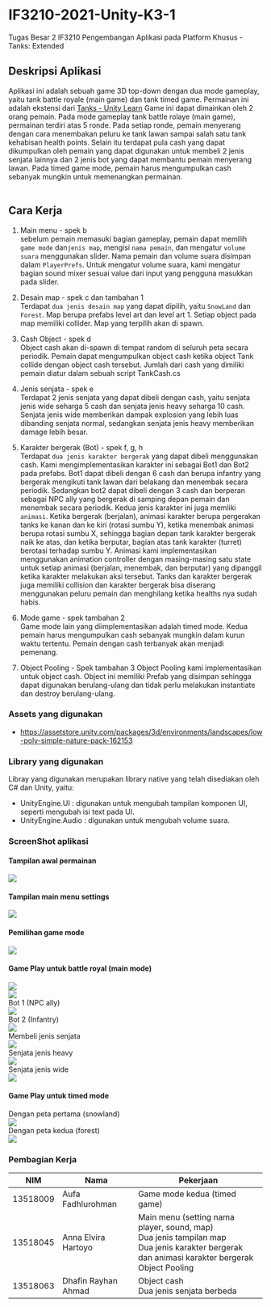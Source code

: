 # IF3210-2021-Unity-K3-1
Tugas Besar 2 IF3210 Pengembangan Aplikasi pada Platform Khusus - Tanks: Extended

## Deskripsi Aplikasi
Aplikasi ini adalah sebuah game 3D top-down dengan dua mode gameplay, yaitu tank battle royale (main game) dan tank timed game. Permainan ini adalah ekstensi dari <a href ='https://learn.unity.com/project/tanks-tutorial'>Tanks - Unity Learn</a> Game ini dapat dimainkan oleh 2 orang pemain. Pada mode gameplay tank battle rolaye (main game), permainan terdiri atas 5 ronde. Pada setiap ronde, pemain menyerang dengan cara menembakan peluru ke tank lawan sampai salah satu tank kehabisan health points. Selain itu terdapat pula cash yang dapat dikumpulkan oleh pemain yang dapat digunakan untuk membeli 2 jenis senjata lainnya dan 2 jenis bot yang dapat membantu pemain menyerang lawan. Pada timed game mode, pemain harus mengumpulkan cash sebanyak mungkin untuk memenangkan permainan.<br/><br/>

## Cara Kerja
1. Main menu - spek b <br/>
sebelum pemain memasuki bagian gameplay, pemain dapat memilih `game mode` dan`jenis map`, mengisi `nama pemain`, dan mengatur `volume suara` menggunakan slider. Nama pemain dan volume suara disimpan dalam `PlayerPrefs`. Untuk mengatur volume suara, kami mengatur bagian sound mixer sesuai value dari input yang pengguna masukkan pada slider.

2. Desain map - spek c dan tambahan 1 <br/>
Terdapat `dua jenis desain map` yang dapat dipilih, yaitu `SnowLand` dan `Forest`. Map berupa prefabs level art dan level art 1. Setiap object pada map memiliki collider. Map yang terpilih akan di spawn.

3. Cash Object - spek d <br/>
Object cash akan di-spawn di tempat random di seluruh peta secara periodik. Pemain dapat mengumpulkan object cash ketika object Tank collide dengan object cash tersebut. Jumlah dari cash yang dimiliki pemain diatur dalam sebuah script TankCash.cs

4. Jenis senjata - spek e <br/>
Terdapat 2 jenis senjata yang dapat dibeli dengan cash, yaitu senjata jenis wide seharga 5 cash dan senjata jenis heavy seharga 10 cash. Senjata jenis wide memberikan dampak explosion yang lebih luas dibanding senjata normal, sedangkan senjata jenis heavy memberikan damage lebih besar.

5. Karakter bergerak (Bot) - spek f, g, h <br/>
Terdapat `dua jenis karakter bergerak` yang dapat dibeli menggunakan cash. Kami mengimplementasikan karakter ini sebagai Bot1 dan Bot2 pada prefabs. Bot1 dapat dibeli dengan 6 cash dan berupa infantry yang bergerak mengikuti tank lawan dari belakang dan menembak secara periodik. Sedangkan bot2 dapat dibeli dengan 3 cash dan berperan sebagai NPC ally yang bergerak di samping depan pemain dan menembak secara periodik. Kedua jenis karakter ini juga memliki `animasi`. Ketika bergerak (berjalan), animasi karakter berupa pergerakan tanks ke kanan dan ke kiri (rotasi sumbu Y), ketika menembak animasi berupa rotasi sumbu X, sehingga bagian depan tank karakter bergerak naik ke atas, dan ketika berputar, bagian atas tank karakter (turret) berotasi terhadap sumbu Y. Animasi kami implementasikan menggunakan animation controller dengan masing-masing satu state untuk setiap animasi (berjalan, menembak, dan berputar) yang dipanggil ketika karakter melakukan aksi tersebut. Tanks dan karakter bergerak juga memiliki collision dan karakter bergerak bisa diserang menggunakan peluru pemain dan menghilang ketika healths nya sudah habis.

6. Mode game - spek tambahan 2 <br/>
Game mode lain yang diimplementasikan adalah timed mode. Kedua pemain harus mengumpulkan cash sebanyak mungkin dalam kurun waktu tertentu. Pemain dengan cash terbanyak akan menjadi pemenang.

7. Object Pooling - Spek tambahan 3 <rb/>
Object Pooling kami implementasikan untuk object cash. Object ini memiliki Prefab yang disimpan sehingga dapat digunakan berulang-ulang dan tidak perlu melakukan instantiate dan destroy berulang-ulang.

### Assets yang digunakan
* https://assetstore.unity.com/packages/3d/environments/landscapes/low-poly-simple-nature-pack-162153

### Library yang digunakan
Libray yang digunakan merupakan library native yang telah disediakan oleh C# dan Unity, yaitu:
* UnityEngine.UI : digunakan untuk mengubah tampilan komponen UI, seperti mengubah isi text pada UI.
* UnityEngine.Audio : digunakan untuk mengubah volume suara.

### ScreenShot aplikasi
#### Tampilan awal permainan<br/>
![](Screenshot/01-TampilanAwal.PNG)

#### Tampilan main menu settings<br/>
![](Screenshot/02-MainMenuSettings.PNG)

#### Pemilihan game mode<br/>
![](Screenshot/03-MainMenuGameMode.PNG)

#### Game Play untuk battle royal (main mode)<br/>
![](Screenshot/04-MainMode1.PNG)<br/>
![](Screenshot/05-MainMode2.PNG)<br/>
Bot 1 (NPC ally)<br/>
![](Screenshot/06-MainMode3.PNG)<br/>
Bot 2 (Infantry)<br/>
![](Screenshot/07-MainMode4.png)<br/>
Membeli jenis senjata<br/>
![](Screenshot/08-Mainmode5.PNG)<br/>
Senjata jenis heavy<br/>
![](Screenshot/09-MainMode6.png)<br/>
Senjata jenis wide<br/>
![](Screenshot/10-MainMode7.png)<br/>

#### Game Play untuk timed mode<br/>
Dengan peta pertama (snowland) <br/>
![](Screenshot/11-Timedmode1.PNG)<br/>
Dengan peta kedua (forest)<br/>
![](Screenshot/12-Timedmode2.PNG)<br/>


### Pembagian Kerja
NIM | Nama | Pekerjaan |
--- | --- | --- |
13518009 | Aufa Fadhlurohman | Game mode kedua (timed game) |
13518045 | Anna Elvira Hartoyo | Main menu (setting nama player, sound, map) <br/> Dua jenis tampilan map <br/> Dua jenis karakter bergerak dan animasi karakter bergerak <br/> Object Pooling |
13518063 | Dhafin Rayhan Ahmad | Object cash <br/> Dua jenis senjata berbeda |
